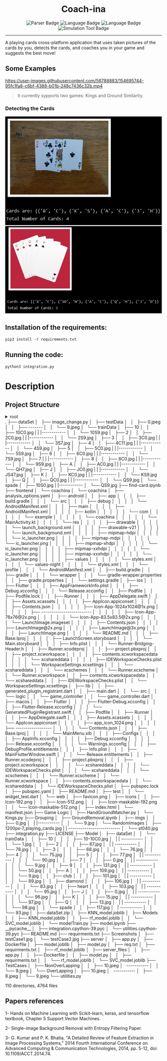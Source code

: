 <h1 align="center">
  Coach-ina
</h1>
<p align="center">
  <a style="text-decoration:none" >
    <img src="https://img.shields.io/badge/Detection & Logic-Python-blue" alt="Parser Badge" />
  </a>
  <a style="text-decoration:none" >
    <img src="https://img.shields.io/badge/Frontend-Flutter-cyan" alt="Language Badge" />
  </a>
    <a style="text-decoration:none" >
    <img src="https://img.shields.io/badge/Backend-Flask-cyan" alt="Language Badge" />
  </a>
  <a style="text-decoration:none" >
    <img src="https://img.shields.io/badge/Container-Docker-green" alt="Simulation Tool Badge" />
  </a>
</p>
<hr/>

A playing cards cross-platform application that uses taken pictures of the cards by you, detects the cards, and coaches you in your game and suggests the best move!

## Some Examples

https://user-images.githubusercontent.com/56788883/154695744-95fc1fa8-c6bf-4388-b01b-248c7436c32b.mp4

> It currently sypports two games: Kings and Ground Similarity.

### Detecting the Cards

<div >
  <p  align="center">
    <img src="./Screenshots/testCase1.jpg">
    <img src="./Screenshots/testCase2.jpg">
  </p>
  </div>

## Installation of the requirements:

```
pip3 install -r requirements.txt
```

## Running the code:

```
python3 integration.py
```

# Description

## Project Structure

<details><summary>root</summary><blockquote>
<details><summary>dataSet</summary><blockquote>
content
</blockquote></details>
medhat
<br>
hamada
</blockquote></details>
.
├── dataSet
│   ├── image_change.py
│   ├── testData
│   │   ├── 0.jpeg
│   │   ├── -------
│   │   └── 9.jpeg
│   └── trainData
│       ├── 10
│       │   ├── 10C0.jpg
|       |   |------------
│       │   └── 10S9.jpg
│       ├── 2
│       │   ├── 2C0.jpg
|       |   |------------
│       │   └── 2S9.jpg
│       ├── 3
│       │   ├── 3C0.jpg
|       |   |------------
│       │   └── 3S7.jpg
│       ├── 4
│       │   ├── 4C11.jpg
|       |   |------------
│       │   └── 4S9.jpg
│       ├── 5
│       │   ├── 5C0.jpg
|       |   |------------
│       │   └── 5S9.jpg
│       ├── 6
│       │   ├── 6C0.jpg
|       |   |------------
│       │   └── 7S9.jpg
│       ├── 7
|       |   |------------
│       ├── 8
│       │   ├── 8C0.jpg
|       |   |------------
│       │   └── 9S9.jpg
│       ├── A
│       │   ├── AC0.jpg
|       |   |------------
│       │   └── QH7.jpg
│       ├── J
│       │   ├── JC0.jpg
|       |   |------------
│       │   └── JS47.jpg
│       ├── K
│       │   ├── KC0.jpg
|       |   |------------
│       │   └── KS9.jpg
│       ├── Q
│       │   ├── QC0.jpg
|       |   |------------
│       │   └── QS9.jpg
│       └── spade
│           ├── 10S0.jpg
|           |------------
│           └── QS9.jpg
├── find-card.ipynb
├── frontend
│   └── coachina
│       └── coachina
│           ├── analysis_options.yaml
│           ├── android
│           │   ├── app
│           │   │   ├── build.gradle
│           │   │   └── src
│           │   │       ├── debug
│           │   │       │   └── AndroidManifest.xml
│           │   │       ├── main
│           │   │       │   ├── AndroidManifest.xml
│           │   │       │   ├── kotlin
│           │   │       │   │   └── com
│           │   │       │   │       └── example
│           │   │       │   │           └── coachina
│           │   │       │   │               └── MainActivity.kt
│           │   │       │   └── res
│           │   │       │       ├── drawable
│           │   │       │       │   └── launch_background.xml
│           │   │       │       ├── drawable-v21
│           │   │       │       │   └── launch_background.xml
│           │   │       │       ├── mipmap-hdpi
│           │   │       │       │   └── ic_launcher.png
│           │   │       │       ├── mipmap-mdpi
│           │   │       │       │   └── ic_launcher.png
│           │   │       │       ├── mipmap-xhdpi
│           │   │       │       │   └── ic_launcher.png
│           │   │       │       ├── mipmap-xxhdpi
│           │   │       │       │   └── ic_launcher.png
│           │   │       │       ├── mipmap-xxxhdpi
│           │   │       │       │   └── ic_launcher.png
│           │   │       │       ├── values
│           │   │       │       │   └── styles.xml
│           │   │       │       └── values-night
│           │   │       │           └── styles.xml
│           │   │       └── profile
│           │   │           └── AndroidManifest.xml
│           │   ├── build.gradle
│           │   ├── gradle
│           │   │   └── wrapper
│           │   │       └── gradle-wrapper.properties
│           │   ├── gradle.properties
│           │   └── settings.gradle
│           ├── ios
│           │   ├── Flutter
│           │   │   ├── AppFrameworkInfo.plist
│           │   │   ├── Debug.xcconfig
│           │   │   └── Release.xcconfig
│           │   ├── Podfile
│           │   ├── Podfile.lock
│           │   ├── Runner
│           │   │   ├── AppDelegate.swift
│           │   │   ├── Assets.xcassets
│           │   │   │   ├── AppIcon.appiconset
│           │   │   │   │   ├── Contents.json
│           │   │   │   │   ├── Icon-App-1024x1024@1x.png
│           │   │   │   │   ├── -------------------------
│           │   │   │   │   ├── Icon-App-76x76@2x.png
│           │   │   │   │   └── Icon-App-83.5x83.5@2x.png
│           │   │   │   └── LaunchImage.imageset
│           │   │   │       ├── Contents.json
│           │   │   │       ├── LaunchImage@2x.png
│           │   │   │       ├── LaunchImage@3x.png
│           │   │   │       ├── LaunchImage.png
│           │   │   │       └── README.md
│           │   │   ├── Base.lproj
│           │   │   │   ├── LaunchScreen.storyboard
│           │   │   │   └── Main.storyboard
│           │   │   ├── Info.plist
│           │   │   └── Runner-Bridging-Header.h
│           │   ├── Runner.xcodeproj
│           │   │   ├── project.pbxproj
│           │   │   ├── project.xcworkspace
│           │   │   │   ├── contents.xcworkspacedata
│           │   │   │   └── xcshareddata
│           │   │   │       ├── IDEWorkspaceChecks.plist
│           │   │   │       └── WorkspaceSettings.xcsettings
│           │   │   └── xcshareddata
│           │   │       └── xcschemes
│           │   │           └── Runner.xcscheme
│           │   └── Runner.xcworkspace
│           │       ├── contents.xcworkspacedata
│           │       └── xcshareddata
│           │           ├── IDEWorkspaceChecks.plist
│           │           └── WorkspaceSettings.xcsettings
│           ├── lib
│           │   ├── generated_plugin_registrant.dart
│           │   ├── main.dart
│           │   └── src
│           │       └── logic
│           │           └── game_controller
│           │               └── game_controller.dart
│           ├── macos
│           │   ├── Flutter
│           │   │   ├── Flutter-Debug.xcconfig
│           │   │   ├── Flutter-Release.xcconfig
│           │   │   └── GeneratedPluginRegistrant.swift
│           │   ├── Podfile
│           │   ├── Runner
│           │   │   ├── AppDelegate.swift
│           │   │   ├── Assets.xcassets
│           │   │   │   └── AppIcon.appiconset
│           │   │   │       ├── app_icon_1024.png
│           │   │   │       ├── ------------------
│           │   │   │       └── Contents.json
│           │   │   ├── Base.lproj
│           │   │   │   └── MainMenu.xib
│           │   │   ├── Configs
│           │   │   │   ├── AppInfo.xcconfig
│           │   │   │   ├── Debug.xcconfig
│           │   │   │   ├── Release.xcconfig
│           │   │   │   └── Warnings.xcconfig
│           │   │   ├── DebugProfile.entitlements
│           │   │   ├── Info.plist
│           │   │   ├── MainFlutterWindow.swift
│           │   │   └── Release.entitlements
│           │   ├── Runner.xcodeproj
│           │   │   ├── project.pbxproj
│           │   │   ├── project.xcworkspace
│           │   │   │   └── xcshareddata
│           │   │   │       └── IDEWorkspaceChecks.plist
│           │   │   └── xcshareddata
│           │   │       └── xcschemes
│           │   │           └── Runner.xcscheme
│           │   └── Runner.xcworkspace
│           │       ├── contents.xcworkspacedata
│           │       └── xcshareddata
│           │           └── IDEWorkspaceChecks.plist
│           ├── pubspec.lock
│           ├── pubspec.yaml
│           ├── README.md
│           ├── test
│           │   └── widget_test.dart
│           └── web
│               ├── favicon.png
│               ├── icons
│               │   ├── Icon-192.png
│               │   ├── Icon-512.png
│               │   ├── Icon-maskable-192.png
│               │   └── Icon-maskable-512.png
│               ├── index.html
│               └── manifest.json
├── Game Logic
│   ├── HandGroundMatcher.py
│   └── Kings.py
├── Grouping
│   ├── GroundRemoval.ipynb
│   ├── imgs
│   │   ├── 0.jpg
│   |   |-----------
│   │   └── 9.jpg
│   └── RandomImages
│       ├── 1200px-7_playing_cards.jpg
|       |   --------------------------
│       └── st040.jpg
├── integration.py
├── LICENSE
├── Model
│   ├── dataSet
│   │   └── trainData
│   │       ├── 10
│   │       │   ├── 10-10C0.jpg
│   |       |   -----------
│   │       │   └── 1.jpg
│   │       ├── 2
│   │       │   ├── 67.jpg
│   |       |   -----------
│   │       │   └── 78.jpg
│   │       ├── 3
│   │       │   ├── 68.jpg
│   │       │   └── 76.jpg
│   │       ├── 4
│   │       │   └── 75.jpg
│   │       ├── 5
│   │       │   ├── 77.jpg
│   |       |   -----------
│   │       │   └── 90.jpg
│   │       ├── 7
│   │       │   ├── 0.jpg
│   |       |   -----------
│   │       │   └── 9.jpg
│   │       ├── 9
│   │       │   ├── 131.jpg
│   |       |   -----------
│   │       │   └── 50.jpg
│   │       ├── A
│   │       │   ├── 109.jpg
│   |       |   -----------
│   │       │   └── 9.jpg
│   │       ├── club
│   │       │   ├── 101.jpg
│   |       |   -----------
│   │       │   └── 89.jpg
│   │       ├── diamond
│   │       │   ├── 106.jpg
│   |       |   -----------
│   │       │   └── 83.jpg
│   │       ├── heart
│   │       │   ├── 103.jpg
│   |       |   -----------
│   │       │   └── 95.jpg
│   │       ├── J
│   │       │   ├── 0.jpg
│   |       |   -----------
│   │       │   └── 96.jpg
│   │       ├── K
│   │       │   ├── 15.jpg
│   |       |   -----------
│   │       │   └── 97.jpg
│   │       ├── Q
│   │       │   ├── 13.jpg
│   |       |   -----------
│   │       │   └── 98.jpg
│   │       └── spade
│   │           ├── 117.jpg
│   |           -----------
│   │           └── 93.jpg
│   ├── dataSet.zip
│   ├── KNN_model.joblib
│   ├── Models
│   │   ├── KNN_model.joblib
│   │   ├── rf_model.joblib
│   │   └── SVC_model.joblib
│   └── modelTrain.py
├── model.ipynb
├── __pycache__
│   ├── integration.cpython-39.pyc
│   └── utilities.cpython-39.pyc
├── README.md
├── requirments.txt
├── Screenshots
│   ├── testCase1.jpg
│   └── testCase2.jpg
├── server
│   ├── app.py
│   ├── Dockerfile
│   ├── model.joblib
│   ├── model.py
│   ├── req.txt
│   ├── requirments.txt
│   ├── rf_model.joblib
│   ├── server_files
│   │   ├── app.py
│   │   ├── Dockerfile
│   │   ├── model.py
│   │   ├── requirments.txt
│   │   └── rf_model.joblib
│   └── SVC_model.joblib
├── TestCases
│   ├── NonOverLapping
│   │   ├── 10.jpeg
│       -----------
│   │   └── 9.jpeg
│   └── OverLapping
│       ├── 10.jpeg
│       -----------
│       ├── 8.jpeg
│       └── 9.jpeg
└── utilities.py

110 directories, 4764 files

## Papers references

1- Hands on Machine Learning with Scikit-learn, keras, and tensorflow textbook, Chapter 5 Support Vector Machines.

2- Single-image Background Removal with Entropy Filtering Paper.

3- G. Kumar and P. K. Bhatia, "A Detailed Review of Feature Extraction in Image Processing Systems," 2014 Fourth International Conference on Advanced Computing & Communication Technologies, 2014, pp. 5-12, doi: 10.1109/ACCT.2014.74.

